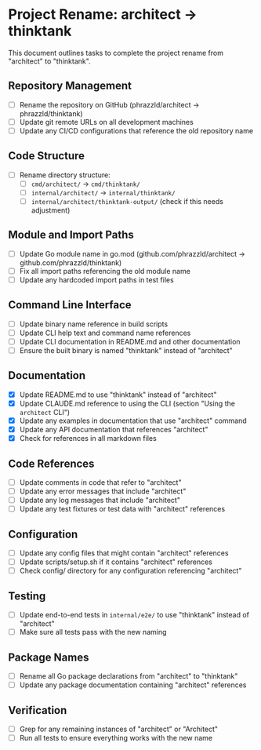 # Project Rename: architect → thinktank

This document outlines tasks to complete the project rename from "architect" to "thinktank".

## Repository Management

- [ ] Rename the repository on GitHub (phrazzld/architect → phrazzld/thinktank)
- [ ] Update git remote URLs on all development machines
- [ ] Update any CI/CD configurations that reference the old repository name

## Code Structure

- [ ] Rename directory structure:
  - [ ] `cmd/architect/` → `cmd/thinktank/`
  - [ ] `internal/architect/` → `internal/thinktank/`
  - [ ] `internal/architect/thinktank-output/` (check if this needs adjustment)

## Module and Import Paths

- [ ] Update Go module name in go.mod (github.com/phrazzld/architect → github.com/phrazzld/thinktank)
- [ ] Fix all import paths referencing the old module name
- [ ] Update any hardcoded import paths in test files

## Command Line Interface

- [ ] Update binary name reference in build scripts
- [ ] Update CLI help text and command name references
- [ ] Update CLI documentation in README.md and other documentation
- [ ] Ensure the built binary is named "thinktank" instead of "architect"

## Documentation

- [x] Update README.md to use "thinktank" instead of "architect"
- [x] Update CLAUDE.md reference to using the CLI (section "Using the `architect` CLI")
- [x] Update any examples in documentation that use "architect" command
- [x] Update any API documentation that references "architect"
- [x] Check for references in all markdown files
## Code References

- [ ] Update comments in code that refer to "architect"
- [ ] Update any error messages that include "architect"
- [ ] Update any log messages that include "architect"
- [ ] Update any test fixtures or test data with "architect" references

## Configuration

- [ ] Update any config files that might contain "architect" references
- [ ] Update scripts/setup.sh if it contains "architect" references
- [ ] Check config/ directory for any configuration referencing "architect"

## Testing

- [ ] Update end-to-end tests in `internal/e2e/` to use "thinktank" instead of "architect"
- [ ] Make sure all tests pass with the new naming

## Package Names

- [ ] Rename all Go package declarations from "architect" to "thinktank"
- [ ] Update any package documentation containing "architect" references

## Verification

- [ ] Grep for any remaining instances of "architect" or "Architect"
- [ ] Run all tests to ensure everything works with the new name
